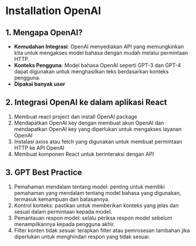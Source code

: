 # Installation OpenAI

## 1. Mengapa OpenAI?
- **Kemudahan Integrasi**: OpenAI menyediakan API yang memungkinkan kita untuk mengakses model bahasa dengan mudah melalui permintaan HTTP.
- **Konteks Pengguna**: Model bahasa OpenAI seperti GPT-3 dan GPT-4 dapat digunakan untuk menghasilkan teks berdasarkan konteks pengguna.
- **Dipakai banyak user**

## 2. Integrasi OpenAI ke dalam aplikasi React
1. Membuat react project dan install OpenAI package
2. Mendapatkan OpenAI key dengan membuat akun OpenAI dan mendapatkan OpenAI key yang diperlukan untuk mengakses layanan OpenAI
3. Instalasi axios atau fetch yang digunakan untuk membuat permintaan HTTP ke API OpenAI
4. Membuat komponen React untuk berinteraksi dengan API

## 3. GPT Best Practice
1. Pemahaman mendalam tentang model: penting untuk memiliki pemahaman yang mendalam tentang model bahasa yang digunakan, termasuk kemampuan dan batasannya.
2. Kontrol konteks: pastikan untuk memberikan konteks yang jelas dan sesuai dalam permintaan kepada model.
3. Pemantauan respon model: selalu periksa respon model sebelum menampilkannya kepada pengguna akhir.
4. Filter konten tidak sesuai: terapkan filter atau pemrosesan tambahan jika diperlukan untuk menghindari respon yang tidak sesuai.